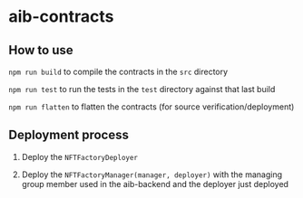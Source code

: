 # aib-contracts

## How to use

`npm run build` to compile the contracts in the `src` directory

`npm run test` to run the tests in the `test` directory against that last build

`npm run flatten` to flatten the contracts (for source verification/deployment)

## Deployment process

1. Deploy the `NFTFactoryDeployer`

2. Deploy the `NFTFactoryManager(manager, deployer)` with the managing group member used in the aib-backend and the deployer just deployed
